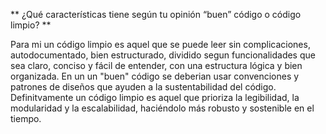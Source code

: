 ** ¿Qué características tiene según tu opinión “buen” código o código limpio? **

Para mi un código limpio es aquel que se puede leer sin complicaciones, autodocumentado, bien estructurado, dividido segun funcionalidades que sea claro, conciso y fácil de entender, con una estructura lógica y bien organizada. En un un "buen" código se deberian usar convenciones y patrones de diseños que ayuden a la sustentabilidad del código. Definitvamente un código limpio es aquel que prioriza la legibilidad, la modularidad y la escalabilidad, haciéndolo más robusto y sostenible en el tiempo.